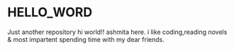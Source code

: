 # HELLO_WORD
Just another repository
hi world!!
ashmita here. i like coding,reading novels & most impartent spending time with my dear friends.
